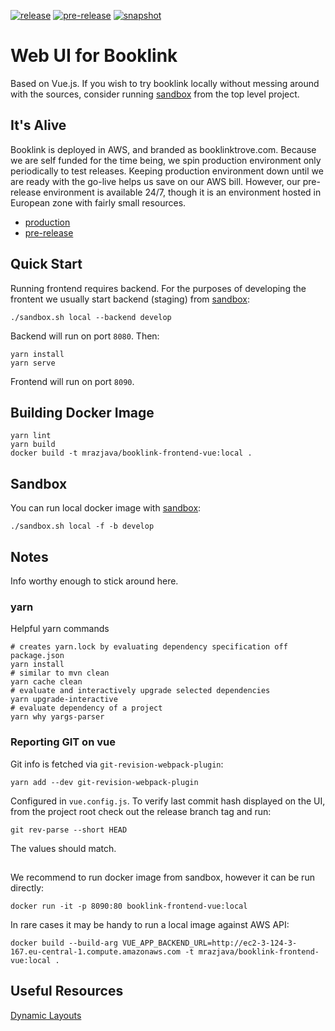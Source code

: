 [![release](https://github.com/mrazjava/booklink-frontend-vue/workflows/release/badge.svg?branch=master)](https://github.com/mrazjava/booklink-frontend-vue/actions?query=workflow%3Arelease)
[![pre-release](https://github.com/mrazjava/booklink-frontend-vue/workflows/pre-release/badge.svg?branch=master)](https://github.com/mrazjava/booklink-frontend-vue/actions?query=workflow%3Apre-release)
[![snapshot](https://github.com/mrazjava/booklink-frontend-vue/workflows/snapshot/badge.svg?branch=develop)](https://github.com/mrazjava/booklink-frontend-vue/actions?query=workflow%3Asnapshot)
# Web UI for Booklink

Based on Vue.js. If you wish to try booklink locally without messing around with the sources, consider running [sandbox](https://github.com/mrazjava/booklink/tree/master/sandbox) from the top level project.

## It's Alive
Booklink is deployed in AWS, and branded as booklinktrove.com. Because we are self funded for the time being, we spin production
environment only periodically to test releases. Keeping production environment down until we are ready with the go-live helps us save on our AWS bill. However, our pre-release environment is available 24/7, though it is an environment hosted in European zone with fairly small resources.

- [production](https://www.booklinktrove.com)
- [pre-release](https://pre.booklinktrove.com)

## Quick Start
Running frontend requires backend. For the purposes of developing the frontent we
usually start backend (staging) from [sandbox](https://github.com/mrazjava/booklink#sandbox):
```
./sandbox.sh local --backend develop
```
Backend will run on port `8080`. Then:
```
yarn install
yarn serve
```
Frontend will run on port `8090`.

## Building Docker Image
```
yarn lint
yarn build
docker build -t mrazjava/booklink-frontend-vue:local .
```

## Sandbox
You can run local docker image with [sandbox](https://github.com/mrazjava/booklink#sandbox):
```
./sandbox.sh local -f -b develop
```

## Notes
Info worthy enough to stick around here.
### yarn
Helpful yarn commands
```
# creates yarn.lock by evaluating dependency specification off package.json
yarn install
# similar to mvn clean
yarn cache clean
# evaluate and interactively upgrade selected dependencies
yarn upgrade-interactive
# evaluate dependency of a project
yarn why yargs-parser
```

### Reporting GIT on vue
Git info is fetched via `git-revision-webpack-plugin`:
```
yarn add --dev git-revision-webpack-plugin
```
Configured in `vue.config.js`. To verify last commit hash displayed on the UI, from the project root check out the
release branch tag and run:
```
git rev-parse --short HEAD
```
The values should match.

##
We recommend to run docker image from sandbox, however it can be run directly:
```
docker run -it -p 8090:80 booklink-frontend-vue:local
```
In rare cases it may be handy to run a local image against AWS API:
```
docker build --build-arg VUE_APP_BACKEND_URL=http://ec2-3-124-3-167.eu-central-1.compute.amazonaws.com -t mrazjava/booklink-frontend-vue:local .
```

## Useful Resources
[Dynamic Layouts](https://markus.oberlehner.net/blog/dynamic-vue-layout-components/)

